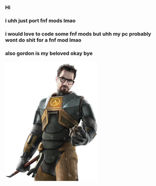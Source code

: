 ### Hi

### i uhh just port fnf mods lmao 

### i would love to code some fnf mods but uhh my pc probably wont do shit for a fnf mod lmao

### also gordon is my beloved okay bye

![This is an image](https://raw.githubusercontent.com/Daninnocent/Daninnocent/main/Halflife2gfrender.png)


